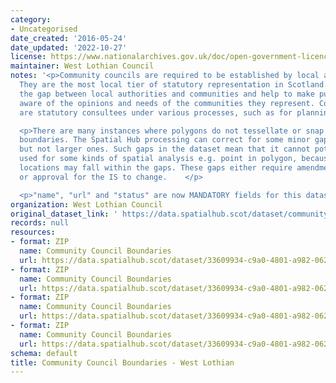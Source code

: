 ```yaml
---
category:
- Uncategorised
date_created: '2016-05-24'
date_updated: '2022-10-27'
license: https://www.nationalarchives.gov.uk/doc/open-government-licence/version/3/
maintainer: West Lothian Council
notes: '<p>Community councils are required to be established by local authorities.
  They are the most local tier of statutory representation in Scotland. They bridge
  the gap between local authorities and communities and help to make public bodies
  aware of the opinions and needs of the communities they represent. Community councils
  are statutory consultees under various processes, such as for planning applications.</p>

  <p>There are many instances where polygons do not tessellate or snap to local authority
  boundaries. The Spatial Hub processing can correct for some minor gap errors (&lt;5m)
  but not larger ones. Such gaps in the dataset mean that it cannot potentially be
  used for some kinds of spatial analysis e.g. point in polygon, because some point
  locations may fall within the gaps. These gaps either require amendment at source
  or approval for the IS to change.    </p>

  <p>"name", "url" and "status" are now MANDATORY fields for this dataset.                                                                                                                                                                                                                                                                                                                                                                                                                                                                                                                                                                                                                                                                                                                                                                                                                                                                                                                                                                                                                                                                                                                                                                                                                                                                                                                                                                                                                                                                                                                                                                                                                           </p>'
organization: West Lothian Council
original_dataset_link: ' https://data.spatialhub.scot/dataset/community_council_boundaries-wl'
records: null
resources:
- format: ZIP
  name: Community Council Boundaries
  url: https://data.spatialhub.scot/dataset/33609934-c9a0-4801-a982-062327540f68/resource/ebd32db5-1cb6-41c6-abbb-63bbe004a008/download/communitycouncil.zip
- format: ZIP
  name: Community Council Boundaries
  url: https://data.spatialhub.scot/dataset/33609934-c9a0-4801-a982-062327540f68/resource/e9a1c217-81dd-42c6-86cc-67436801c176/download/communitycouncil.zip
- format: ZIP
  name: Community Council Boundaries
  url: https://data.spatialhub.scot/dataset/33609934-c9a0-4801-a982-062327540f68/resource/8df0dc64-e58f-43a0-a538-ba3e82d584df/download/communitycouncil.zip
- format: ZIP
  name: Community Council Boundaries
  url: https://data.spatialhub.scot/dataset/33609934-c9a0-4801-a982-062327540f68/resource/4934e15e-60b8-470d-9dcc-18d1f68b65c0/download/documents.zip
schema: default
title: Community Council Boundaries - West Lothian
---
```

